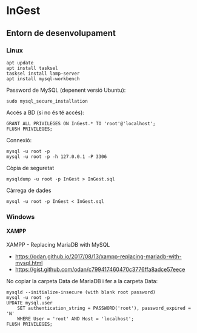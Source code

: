 # InGest

## Entorn de desenvolupament

### Linux

```
apt update
apt install tasksel
tasksel install lamp-server
apt install mysql-workbench
```

Password de MySQL (depenent versió Ubuntu):
```
sudo mysql_secure_installation
```

Accés a BD (si no és té accés):
```
GRANT ALL PRIVILEGES ON InGest.* TO 'root'@'localhost';
FLUSH PRIVILEGES;
```

Connexió:
```
mysql -u root -p
mysql -u root -p -h 127.0.0.1 -P 3306
```

Còpia de seguretat
```
mysqldump -u root -p InGest > InGest.sql
```

Càrrega de dades
```
mysql -u root -p InGest < InGest.sql
```

### Windows

#### XAMPP

XAMPP - Replacing MariaDB with MySQL
* https://odan.github.io/2017/08/13/xampp-replacing-mariadb-with-mysql.html
* https://gist.github.com/odan/c799417460470c3776ffa8adce57eece

No copiar la carpeta Data de MariaDB i fer a la carpeta Data:
```
mysqld --initialize-insecure (with blank root password)
mysql -u root -p
UPDATE mysql.user
    SET authentication_string = PASSWORD('root'), password_expired = 'N'
    WHERE User = 'root' AND Host = 'localhost';
FLUSH PRIVILEGES;
```


